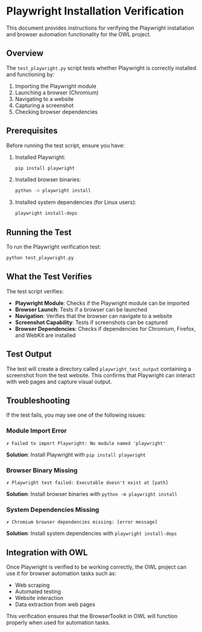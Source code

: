 # Playwright Installation Verification

This document provides instructions for verifying the Playwright installation and browser automation functionality for the OWL project.

## Overview

The `test_playwright.py` script tests whether Playwright is correctly installed and functioning by:

1. Importing the Playwright module
2. Launching a browser (Chromium)
3. Navigating to a website
4. Capturing a screenshot
5. Checking browser dependencies

## Prerequisites

Before running the test script, ensure you have:

1. Installed Playwright:
   ```bash
   pip install playwright
   ```

2. Installed browser binaries:
   ```bash
   python -m playwright install
   ```

3. Installed system dependencies (for Linux users):
   ```bash
   playwright install-deps
   ```

## Running the Test

To run the Playwright verification test:

```bash
python test_playwright.py
```

## What the Test Verifies

The test script verifies:

- **Playwright Module**: Checks if the Playwright module can be imported
- **Browser Launch**: Tests if a browser can be launched
- **Navigation**: Verifies that the browser can navigate to a website
- **Screenshot Capability**: Tests if screenshots can be captured
- **Browser Dependencies**: Checks if dependencies for Chromium, Firefox, and WebKit are installed

## Test Output

The test will create a directory called `playwright_test_output` containing a screenshot from the test website. This confirms that Playwright can interact with web pages and capture visual output.

## Troubleshooting

If the test fails, you may see one of the following issues:

### Module Import Error

```
✗ Failed to import Playwright: No module named 'playwright'
```

**Solution**: Install Playwright with `pip install playwright`

### Browser Binary Missing

```
✗ Playwright test failed: Executable doesn't exist at [path]
```

**Solution**: Install browser binaries with `python -m playwright install`

### System Dependencies Missing

```
✗ Chromium browser dependencies missing: [error message]
```

**Solution**: Install system dependencies with `playwright install-deps`

## Integration with OWL

Once Playwright is verified to be working correctly, the OWL project can use it for browser automation tasks such as:

- Web scraping
- Automated testing
- Website interaction
- Data extraction from web pages

This verification ensures that the BrowserToolkit in OWL will function properly when used for automation tasks.
